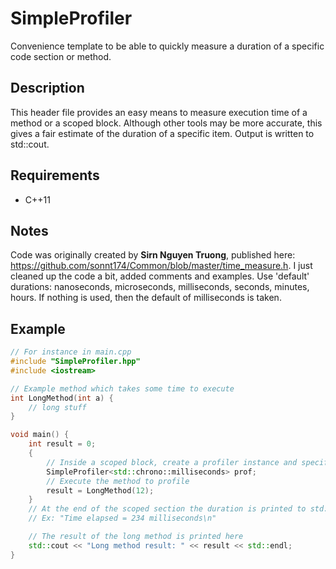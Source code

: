 
# SimpleProfiler
Convenience template to be able to quickly measure a duration of a specific code section or method.

## Description
This header file provides an easy means to measure execution time of a method or a scoped block. Although other tools may be more accurate, this gives a fair estimate of the duration of a specific item. Output is written to std::cout.

## Requirements
- C++11

## Notes
Code was originally created by <b>Sirn Nguyen Truong</b>, published here: <https://github.com/sonnt174/Common/blob/master/time_measure.h>. I just cleaned up the code a bit, added comments and examples.
Use 'default' durations: nanoseconds, microseconds, milliseconds, seconds, minutes, hours. If nothing is used, then the default of milliseconds is taken.

## Example
```cpp
// For instance in main.cpp
#include "SimpleProfiler.hpp"
#include <iostream>

// Example method which takes some time to execute
int LongMethod(int a) {
    // long stuff
}

void main() {
	int result = 0;
    {
	    // Inside a scoped block, create a profiler instance and specify the desired unit to express the elapsed time in (milliseconds here)
        SimpleProfiler<std::chrono::milliseconds> prof;
        // Execute the method to profile
        result = LongMethod(12);
    }
    // At the end of the scoped section the duration is printed to std::cout
    // Ex: "Time elapsed = 234 milliseconds\n"

	// The result of the long method is printed here
    std::cout << "Long method result: " << result << std::endl;
}
```